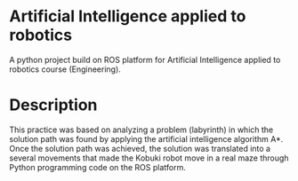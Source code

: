 # Artificial Intelligence applied to robotics

A python project build on ROS platform for Artificial Intelligence applied to robotics course (Engineering).

# Description

This practice was based on analyzing a problem (labyrinth) in which the solution path was found by applying the artificial intelligence algorithm A*. Once the solution path was achieved, the solution was translated into a several movements that made the Kobuki robot move in a real maze through Python programming code on the ROS platform.
